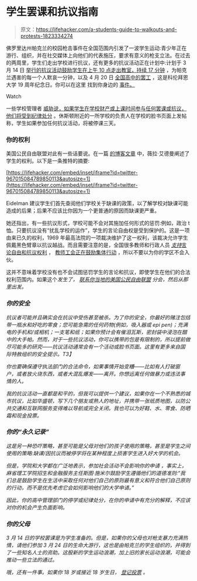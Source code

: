 # 学生罢课和抗议指南

> 原文：<https://lifehacker.com/a-students-guide-to-walkouts-and-protests-1823334274>

佛罗里达州帕克兰的校园枪击事件在全国范围内引发了一波学生运动:青少年正在游行、组织，并在社交媒体上向他们的代表施压，要求有意义的枪支立法。在过去的两周里，学生们走出学校进行抗议，还有更多的抗议活动正在计划中:计划于 3 月 14 日 [举行的抗议活动鼓励学生在上午 10 点走出教室，持续 17 分钟](https://offspring.lifehacker.com/walk-out-of-school-to-demand-safer-gun-laws-1823053578#_ga=2.68444245.590162503.1519654208-640366746.1501881373) ，为帕克兰遇害的每一个人默哀一分钟，以及 4 月 20 日 [全国高中的罢工](https://twitter.com/schoolwalkoutUS) ，这是科伦拜恩大学 19 周年纪念日。你可以在这里 找到你身边的 [事件。](http://act.indivisible.org/event/national-school-walkout/search/)

Watch

一些学校管理者 [威胁说，如果学生在学校财产或上课时间参与任何罢课或抗议，他们将受到纪律处分](https://www.cnn.com/2018/02/21/us/student-walkout-punishment-trnd/index.html) 。休斯顿附近的一所学校的负责人在学校的脸书页面上发帖称，学生如果参加任何抗议活动，将被停课三天。

### 你的权利

美国公民自由联盟对此有一些话要说。在一篇 [的博客文章](https://www.aclu.org/blog/free-speech/student-speech-and-privacy/can-schools-discipline-students-protesting) 中，薇拉·艾德曼阐述了学生的权利。以下是一条推特的摘要:

 [https://lifehacker.com/embed/inset/iframe?id=twitter-967015084789850113&autosize=1](https://lifehacker.com/embed/inset/iframe?id=twitter-967015084789850113&autosize=1) 

Eidelman 建议学生们首先查阅他们学校关于缺课的政策，以了解学校对缺课可能造成的后果；后果不应该比你因为一个更普通的原因而缺课更严重。

她还指出，有一些抗议形式，学校可能不会对其施加任何形式的惩罚:例如，政治 t 恤。只要抗议没有“扰乱学校的运作”，学生的言论自由权是受到保护的。这是一项由来已久的权利，1969 年最高法院的一项裁决维护了这一权利，该裁决允许学生佩戴黑色臂章以抗议越战。而且需要注意的是，全国很多教师和行政人员 [*支持*言论自由和抗议权利](http://kxan.com/2018/02/23/more-student-walkouts-planned-to-protest-gun-violence/) ， [教师工会正在鼓励集体行动](https://www.delawareonline.com/story/news/education/2018/02/20/after-florida-shooting-delaware-education-union-voices-support-school-walkouts-protests/355079002/) ，所以不要以为你的学区不会入伙。

这并不意味着学校没有也不会试图惩罚学生的言论和抗议，即使学生在他们的合法权利范围内。如果这个*发生了， [联系你当地的美国公民自由联盟](https://www.aclu.org/about/affiliates) 分会，然后从那里出发。*

### *你的安全*

*抗议者可能并且确实会在抗议中受伤甚至被杀。为了你的安全，你最好的赌注包括带一瓶水和好吃的零食；您可能急需的任何药物(例如，吸入器或 epi pen)；充满电的手机和/或相机；一支笔和纸；如果你预计会有催泪瓦斯，密封袋中浸泡在醋中的大手帕。然而，对于一些抗议活动，你可以携带的包是有限制的，所以提前做尽可能多的研究——抗议活动通常会有一个活动或脸书页面。这里有更多来自国际特赦组织的安全提示。T3】*

*你也要确保遵守执法部门的合法命令，如果事情开始变糟——比如有人打破窗户，或者放火烧东西，或者大混乱爆发——离开。你想远离任何做暴力或违法事情的人。*

*我的抗议活动一直都是和平的，但我可以提供一个建议，如果你在一个不熟悉的城市抗议，比如华盛顿，写下几个朋友或熟人的地址，并携带一张纸质地图，以防公共交通和互联网服务变得难以导航或完全关闭。我也可以为好鞋、水、零食、防晒霜和现金投票。*

### *你的“永久记录”*

*这是另一种恐吓策略，甚至可能是父母对他们的孩子使用的策略，甚至是学生之间使用的策略:缺课/因抗议而被停学将在某种程度上损害学生进入好大学的机会。*

*但是，学院和大学都在广泛地表示，参加社会活动不会影响你的申请 ，事实上，麻省理工学院招生和金融服务主任斯图·施米尔鼓励学生遵循他们的道德准则:“我们总是鼓励学生在生活中采取任何对他们自己的原则最有意义和符合他们自己原则的行动，而不是优先考虑它会如何影响他们的大学申请。”*

*因此，你的高中管理部门的停学或纪律处分，在你的申请中有充分的解释，不应该对你的机会产生负面影响。*

### *你的父母*

*3 月 14 日的学校罢课是为学生准备的。但是，如果你的父母也对枪支暴力充满热情，请他们参加 3 月 24 日的生命大游行，这也是由帕克兰的学生组织的，并得到了一些知名人士的资助。这股新的学生运动浪潮，加上旧的家长运动浪潮，可能会推动一些立法的通过。*

*哦，还有一件事。如果你 18 岁或接近 18 岁生日， [登记投票](https://www.headcount.org/think-youre-young-register/) 。*